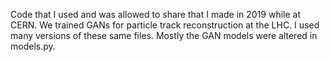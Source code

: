 Code that I used and was allowed to share that I made in 2019 while at CERN. We trained GANs for particle track reconstruction at the LHC. I used many versions of these same files. Mostly the GAN models were altered in models.py.
